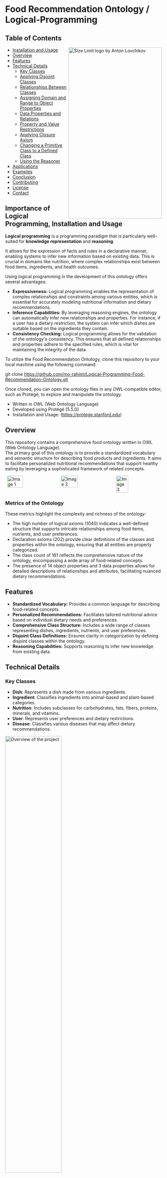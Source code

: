 
# Food Recommendation Ontology / Logical-Programming
## Table of Contents

<img src="Images/all.png" align="right"
     alt="Size Limit logo by Anton Lovchikov" width="300" height="550">
     
- [Installation and Usage](#installation-and-usage)
- [Overview](#overview)
- [Features](#features)
- [Technical Details](#technical-details)
  - [Key Classes](#key-classes)
  - [Applying Disjoint Classes](#applying-disjoint-classes)
  - [Relationships Between Classes](#relationships-between-classes)
  - [Assigning Domain and Range to Object Properties](#assigning-domain-and-range-to-object-properties)
  - [Data Properties and Relations](#data-properties-and-relations)
  - [Property and Value Restrictions](#property-value-restrictions)
  - [Applying Closure Axiom](#applying-closure-axiom)
  - [Changing a Primitive Class to a Defined Class](#changing-a-primitive-class-to-a-defined-class)
  - [Using the Reasoner](#using-the-reasoner)
- [Applications](#applications)
- [Examples](#examples)
- [Conclusion](#conclusion)
- [Contributing](#contributing)
- [License](#license)
- [Contact](#contact)

## Importance of Logical Programming, Installation and Usage
**Logical programming** is a programming paradigm that is particularly well-suited for **knowledge representation** and **reasoning**. 

It allows for the expression of facts and rules in a declarative manner, enabling systems to infer new information based on existing data. This is crucial in domains like nutrition, where complex relationships exist between food items, ingredients, and health outcomes.

Using logical programming in the development of this ontology offers several advantages:
- **Expressiveness:** Logical programming enables the representation of complex relationships and constraints among various entities, which is essential for accurately modeling nutritional information and dietary recommendations.
- **Inference Capabilities:** By leveraging reasoning engines, the ontology can automatically infer new relationships and properties. For instance, if a user has a dietary restriction, the system can infer which dishes are suitable based on the ingredients they contain.
- **Consistency Checking:** Logical programming allows for the validation of the ontology's consistency. This ensures that all defined relationships and properties adhere to the specified rules, which is vital for maintaining the integrity of the data.
  
To utilize the Food Recommendation Ontology, clone this repository to your local machine using the following command:


git clone https://github.com/mo-rahimi/Logical-Programming-Food-Recommendation-Ontology.git

Once cloned, you can open the ontology files in any OWL-compatible editor, such as Protégé, to explore and manipulate the ontology.


- Written in OWL (Web Ontology Language)
- Developed using Protégé [5.5.0]
- Installation and Usage: (https://protege.stanford.edu)


## Overview
This repository contains a comprehensive food ontology written in OWL (Web Ontology Language).  
The primary goal of this ontology is to provide a standardized vocabulary and semantic structure for describing food products and ingredients. It aims to facilitate personalized nutritional recommendations that support healthy eating by leveraging a sophisticated framework of related concepts.


<div style="display: flex; justify-content: space-around;">
    <img src="Technical_Details/Details_Pics/metrics_pic1.png" alt="Image 1" width="32%">
    <img src="Technical_Details/Details_Pics/metrics_pic2.png" alt="Image 2" width="33%">
    <img src="Technical_Details/Details_Pics/metrics_pic3.png" alt="Image 3" width="28%">
</div>

### Metrics of the Ontology

These metrics highlight the complexity and richness of the ontology:

- The high number of logical axioms (1040) indicates a well-defined structure that supports intricate relationships among food items, nutrients, and user preferences.
- Declaration axioms (202) provide clear definitions of the classes and properties within the ontology, ensuring that all entities are properly categorized.
- The class count of 161 reflects the comprehensive nature of the ontology, encompassing a wide array of food-related concepts.
- The presence of 14 object properties and 3 data properties allows for detailed descriptions of relationships and attributes, facilitating nuanced dietary recommendations.





## Features
- **Standardized Vocabulary:** Provides a common language for describing food-related concepts.
- **Personalized Recommendations:** Facilitates tailored nutritional advice based on individual dietary needs and preferences.
- **Comprehensive Class Structure:** Includes a wide range of classes representing dishes, ingredients, nutrients, and user preferences.
- **Disjoint Class Definitions:** Ensures clarity in categorization by defining disjoint classes within the ontology.
- **Reasoning Capabilities:** Supports reasoning to infer new knowledge from existing data.

## Technical Details
### Key Classes
- **Dish**: Represents a dish made from various ingredients.
- **Ingredient**: Classifies ingredients into animal-based and plant-based categories.
- **Nutrition**: Includes subclasses for carbohydrates, fats, fibers, proteins, minerals, and vitamins.
- **User**: Represents user preferences and dietary restrictions.
- **Disease**: Classifies various diseases that may affect dietary recommendations.
<img src="Images/class_pic1.png" alt="Overview of the project" width="60%">

### Applying Disjoint Classes
Disjoint classes are defined within the ontology to prevent individuals from belonging to multiple categories simultaneously, so classes that cannot overlap. For example, vitamins and carbohydrates are disjoint, meaning an instance cannot be classified as both at the same time.

<img src="Technical_Details/Details_Pics/Disjoint_pic.png" alt="Overview of the project" width="60%">


### Assigning Domain and Range to Object Properties
| Row | Object Property       | Domains         | Ranges         | Inverse of       | Characteristics |
|-----|-----------------------|-----------------|-----------------|------------------|------------------|
| 1   | hasIngredient         | Dish            | Ingredient      | isIngredientOf    | -                |
| 2   | isIngredientOf        | Ingredient      | Dish            | hasIngredient     | -                |
| 3   | hasNutrient           | Ingredients     | Nutrition       | -                | Transitive       |
| 4   | hasSpicyLevel         | Dish            | Level_Of_Spicy | -                | Functional       |
| 5   | servedAsMeal          | Dish            | Meal            | -                | -                |
| 6   | servedAsSideDish      | Dish            | Side_Dish       | -                | Functional       |
| 7   | dislikeIngredient      | User            | Ingredient      | -                | Transitive       |
| 8   | likeIngredient         | User            | Ingredient      | isLikedBy        | Transitive       |
| 9   | hasAllergyTo         | User            | Ingredient      | isAllergicTo     | -                |
| 10  | isAllergicTo         | Ingredient      | User            | hasAllergyTo     | -                |
| 11  | affectUserLife       | Disease         | User            | sufferFromDisease | -                |
| 12  | sufferFromDisease     | User            | Disease         | affectUserLife    | -                |
| 13  | helpWithDisease       | Nutrition       | Disease         | -                | -                |

The explanation for each row in the **"Assigning Domain and Range to Object Properties"** table, is provided below:

1. **hasIngredient**
   - **Domains**: Dish
   - **Ranges**: Ingredient
   - **Inverse of**: isIngredientOf
   - **Characteristics**: Inverse relationship
   - **Explanation**: This property indicates that a dish is composed of one or more ingredients. Each dish must have at least one ingredient associated with it, establishing a direct relationship between dishes and their ingredients. The inverse relationship, `isIngredientOf`, indicates that an ingredient can be part of one or more dishes.

2. **isIngredientOf**
   - **Domains**: Ingredient
   - **Ranges**: Dish
   - **Inverse of**: hasIngredient
   - **Characteristics**: Inverse relationship
   - **Explanation**: This property defines the relationship from the perspective of the ingredient, indicating that an ingredient can be part of a dish. It complements the `hasIngredient` property, emphasizing the bidirectional nature of the relationship between dishes and their ingredients.

3. **hasNutrient**
   - **Domains**: Ingredients
   - **Ranges**: Nutrition
   - **Inverse of**: -
   - **Characteristics**: Transitive
   - **Explanation**: This property signifies that ingredients contain various nutrients. The transitive nature means that if a dish has an ingredient, and that ingredient has a nutrient, then the dish also has that nutrient. This allows for a hierarchical understanding of nutritional content.

4. **hasSpicyLevel**
   - **Domains**: Dish
   - **Ranges**: Level_Of_Spicy
   - **Inverse of**: -
   - **Characteristics**: Functional
   - **Explanation**: This property defines the spiciness of a dish, categorizing it as either hot or mild. It is functional because each dish can only have one spiciness level; it cannot be both hot and mild simultaneously.

5. **servedAsMeal**
   - **Domains**: Dish
   - **Ranges**: Meal
   - **Inverse of**: -
   - **Characteristics**: -
   - **Explanation**: This property indicates that a dish can be served as a specific meal type, such as breakfast, lunch, or dinner. Unlike functional properties, a dish can be served in multiple meal contexts, allowing for flexibility in meal planning.

6. **servedAsSideDish**
   - **Domains**: Dish
   - **Ranges**: Side_Dish
   - **Inverse of**: -
   - **Characteristics**: Functional
   - **Explanation**: This property specifies that a dish can serve as a side dish. It is functional because a specific dish can be categorized as a side dish, but it can also fulfill other roles, such as an appetizer or dessert.

7. **dislikeIngredient**
   - **Domains**: User
   - **Ranges**: Ingredient
   - **Inverse of**: -
   - **Characteristics**: Transitive
   - **Explanation**: This property indicates that a user may dislike certain ingredients. The transitive nature implies that if a user dislikes an ingredient, they may also dislike dishes containing that ingredient.

8. **likeIngredient**
   - **Domains**: User
   - **Ranges**: Ingredient
   - **Inverse of**: isLikedBy
   - **Characteristics**: Transitive
   - **Explanation**: This property defines a user's preference for certain ingredients. Similar to the dislike property, it is transitive, meaning that if a user likes an ingredient, they may prefer dishes that include that ingredient.

9. **hasAllergyTo**
   - **Domains**: User
   - **Ranges**: Ingredient
   - **Inverse of**: isAllergicTo
   - **Characteristics**: -
   - **Explanation**: This property indicates that a user may have allergies to specific ingredients. The inverse relationship, `isAllergicTo`, highlights the potential for ingredients to cause allergic reactions in users.

10. **isAllergicTo**
    - **Domains**: Ingredient
    - **Ranges**: User
    - **Inverse of**: hasAllergyTo
    - **Characteristics**: -
    - **Explanation**: This property describes the relationship from the ingredient's perspective, indicating that certain ingredients may cause allergies in users. It complements the `hasAllergyTo` property.

11. **affectUserLife**
    - **Domains**: Disease
    - **Ranges**: User
    - **Inverse of**: sufferFromDisease
    - **Characteristics**: -
    - **Explanation**: This property indicates that certain diseases can impact a user's life. It establishes a direct relationship between diseases and users, highlighting the relevance of health conditions in dietary recommendations.

12. **sufferFromDisease**
    - **Domains**: User
    - **Ranges**: Disease
    - **Inverse of**: affectUserLife
    - **Characteristics**: -
    - **Explanation**: This property defines the relationship from the user's perspective, indicating that users may suffer from specific diseases. It complements the `affectUserLife` property, emphasizing the impact of health on dietary choices.

13. **helpWithDisease**
    - **Domains**: Nutrition
    - **Ranges**: Disease
    - **Inverse of**: -
    - **Characteristics**: -
    - **Explanation**: This property signifies that certain nutritional elements can aid in managing or alleviating specific diseases. It establishes a connection between nutrition and health conditions, emphasizing the importance of dietary considerations in treatment.


### Data Properties and Relations
Data properties are used to describe attributes of classes. These properties provide quantitative information about dishes and ingredients, enabling more precise dietary recommendations.

| Top Data Properties    | Characteristic | Type    |
|------------------------|----------------|---------|
| hasCalorieValue        | Functional     | Integer |
| hasSaltAmountGram      | Functional     | Integer |
| hasSugarAmountGram     | Functional     | Integer |
<img src="Technical_Details/Details_Pics/data_property1.png" alt="Overview of the project" width="70%">
<img src="Technical_Details/Details_Pics/data_property3.png" alt="Overview of the project" width="70%">


### Property and Value Restrictions 
The ontology employs property restrictions to define specific conditions for classes. These restrictions help refine the classification of dishes based on user needs.
For example, utilizes property restrictions like existential and universal quantifiers to define complex dishes, vegan dishes, and more.
- **Complex_Dish**: Dish and (hasIngredient min 10 owl:Thing)
- **VeganDish**: Dish and (hasIngredient only PlantBasedIngredient)
- **HighProteinDish**: Dish and ((hasIngredient some Bean) or (hasIngredient some Chickpea) or (hasIngredient some Lentil) or (hasIngredient some Quinoa))
<img src="Technical_Details/Details_Pics/Property%20Restriction.png" alt="Overview of the project" width="70%">

- *Overview of the Universal Restriction in the Food Ontology.*
<img src="Technical_Details/Details_Pics/Universal_Restriction.png" alt="Overview of the project" width="70%">

- *Overview of the Cardinality Restriction in the Food Ontology.*
<img src="Technical_Details/Details_Pics/Cardinality_Restriction.png" alt="Overview of the project" width="70%">

### Applying Closure Axiom
The closure axiom is used to define constraints on classes. For example, a dish like Hummus can only be made with specific ingredients such as chickpeas, olive oil, pepper, and salt. This ensures that the ontology accurately reflects the relationships between dishes and their components.

<img src="Technical_Details/Details_Pics/Closure_Axiom.png" alt="Overview of the project" width="70%">

### Changing a Primitive Class to a Defined Class
By adding sufficient conditions to necessary conditions, a primitive class can be transformed into a defined class. This process enhances the specificity and usability of the ontology.
<img src="Technical_Details/Details_Pics/data_property2.png" alt="Overview of the project" width="70%">
<img src="Technical_Details/Details_Pics/hasValueRestriction.png" alt="Overview of the project" width="70%">

### Using the Reasoner
The reasoner is a critical component that evaluates the consistency of the ontology. It helps maintain the hierarchy by recognizing which concepts fit specific definitions. The reasoner can also infer new relationships and properties based on existing data, enhancing the ontology's functionality.

<div style="display: flex; justify-content: space-around; align-items: flex-start;">
    <img src="Technical_Details/Details_Pics/Reasoner_pic1.png" alt="Image 1" width="38%">
    <img src="Technical_Details/Details_Pics/Reasoner_pic2.png" alt="Image 2" width="25%">
    <img src="Technical_Details/Details_Pics/Reasoner_pic3.png" alt="Image 3" width="25%">
</div>



### Visual Representations

The following images and diagrams illustrate key concepts within the Food Recommendation Ontology, showcasing relationships between classes and the structure of the ontology.


**1. Subclasses of Diseases and Recommended Minerals:**

This diagram illustrates the subclasses of diseases and the specific minerals recommended for each disease. It also highlights the foods that contain these essential minerals, providing a comprehensive view of how nutrition can support health.

<img src="Images/Graph_Pics/graph_pic2.png" alt="Overview of the project" width="70%">



**2. Meal Classification and Breakfast Details:**

This representation shows the classification of meals, emphasizing that Breakfast is a subclass of Meal and BreakfastDish. It further details the ingredients and nutrients commonly found in various types of breakfasts, illustrating the nutritional composition of morning meals.

<img src="Images/Graph_Pics/graph_pic3.png" alt="Overview of the project" width="70%">




**3. Spiciness Levels Based on Ingredients:**

This diagram represents the Level_Of_Spicy based on two different ingredients that share some common nutrients. It categorizes dishes into two groups: mild and hot, providing insights into how spiciness can vary among different food items.


<img src="Images/Graph_Pics/graph_pic4.png" alt="Overview of the project" width="70%">




**4. Phosphorous as a Mineral and Its Sources:**

This image illustrates that Phosphorous is a mineral, showcasing ingredients that contain phosphorous. For example, it highlights that Honey contains phosphorous, which is used in various dishes. Additionally, it indicates that a user named Susan has an allergy to honey, emphasizing the importance of considering allergies in dietary recommendations.


<img src="Images/Graph_Pics/graph_pic5.png" alt="Overview of the project" width="70%">






## Applications
The Food Recommendation Ontology can be applied in various domains, including:
- **Restaurants:** To offer personalized menu recommendations based on customer preferences and dietary restrictions.
- **Food Industry:** For product labeling and nutritional information dissemination.
- **Healthcare:** To provide dietary advice tailored to patients' health conditions.

## Examples
Expected queries to be answered, such as:
- Query 1
**Recommend the user dishes with the calorie value between 300 and 420, also contain kale or spinach or tomato but no peanut.**
<img src="Images/Queries_Pics/Query3.png" alt="Overview of the project" width="70%">

- Query 2
**Recommend Sara a mild-spicy dinner without the ingredients which she has allergy to them**
<img src="Images/Queries_Pics/Query5.png" alt="Overview of the project" width="70%">

- Query 3
**Recommend a high protein dinner to Susan and Frank which can help them with their both diseases**
<img src="Images/Queries_Pics/Query7.png" alt="Overview of the project" width="70%">

## Authors and Contributions
This project builds on works by several authors, including Dooley et al., and utilizes methodologies from Horridge et al. and Neuhaus & Brodaric.

## Conclusion
By utilizing logical programming principles and a well-structured ontology, this project aims to enhance the understanding of food relationships and provide personalized nutritional guidance. This not only supports individual health goals but also promotes informed dietary choices, ultimately contributing to better health outcomes. This extended overview provides a thorough explanation of the ontology's purpose, the significance of logical programming, and detailed metrics that illustrate its complexity and functionality.

## Contributing
Contributions to the Food Recommendation Ontology are welcome. Please fork the repository and submit a pull request with your changes.

## License
This project is licensed under the MIT License. See the LICENSE file for details.

## Contact
For inquiries, feedback or further information, please contact me🙂 at m.rahimi.hk@gmail.com












